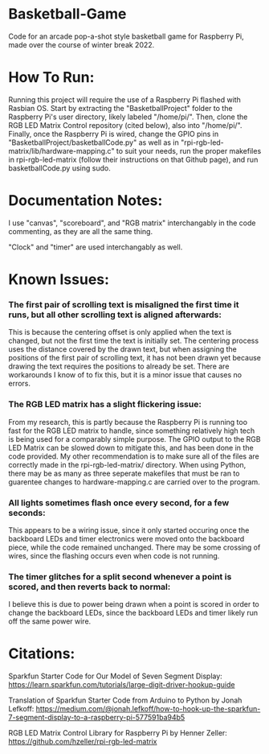 # Basketball-Game
Code for an arcade pop-a-shot style basketball game for Raspberry Pi, made over the course of winter break 2022.

# How To Run:
Running this project will require the use of a Raspberry Pi flashed with Rasbian OS. Start by extracting the "BasketballProject" folder to the Raspberry Pi's user directory, likely labeled "/home/pi/". Then, clone the RGB LED Matrix Control repository (cited below), also into "/home/pi/". Finally, once the Raspberry Pi is wired, change the GPIO pins in "BasketballProject/basketballCode.py" as well as in "rpi-rgb-led-matrix/lib/hardware-mapping.c" to suit your needs, run the proper makefiles in rpi-rgb-led-matrix (follow their instructions on that Github page), and run basketballCode.py using sudo.

# Documentation Notes:

I use "canvas", "scoreboard", and "RGB matrix" interchangably in the code commenting, as they are all the same thing.

"Clock" and "timer" are used interchangably as well.

# Known Issues:
### The first pair of scrolling text is misaligned the first time it runs, but all other scrolling text is aligned afterwards: ###
This is because the centering offset is only applied when the text is changed, but not the first time the text is initially set. The centering process uses the distance covered by the drawn text, but when assigning the positions of the first pair of scrolling text, it has not been drawn yet because drawing the text requires the positions to already be set. There are workarounds I know of to fix this, but it is a minor issue that causes no errors.

### The RGB LED matrix has a slight flickering issue: ###
From my research, this is partly because the Raspberry Pi is running too fast for the RGB LED matrix to handle, since something relatively high tech is being used for a comparably simple purpose. The GPIO output to the RGB LED Matrix can be slowed down to mitigate this, and has been done in the code provided. My other recommendation is to make sure all of the files are correctly made in the rpi-rgb-led-matrix/ directory. When using Python, there may be as many as three seperate makefiles that must be ran to guarentee changes to hardware-mapping.c are carried over to the program.

### All lights sometimes flash once every second, for a few seconds: ###
This appears to be a wiring issue, since it only started occuring once the backboard LEDs and timer electronics were moved onto the backboard piece, while the code remained unchanged. There may be some crossing of wires, since the flashing occurs even when code is not running.

### The timer glitches for a split second whenever a point is scored, and then reverts back to normal: ###
I believe this is due to power being drawn when a point is scored in order to change the backboard LEDs, since the backboard LEDs and timer likely run off the same power wire.

# Citations:
Sparkfun Starter Code for Our Model of Seven Segment Display: https://learn.sparkfun.com/tutorials/large-digit-driver-hookup-guide

Translation of Sparkfun Starter Code from Arduino to Python by Jonah Lefkoff: https://medium.com/@jonah.lefkoff/how-to-hook-up-the-sparkfun-7-segment-display-to-a-raspberry-pi-577591ba94b5

RGB LED Matrix Control Library for Raspberry Pi by Henner Zeller: https://github.com/hzeller/rpi-rgb-led-matrix
